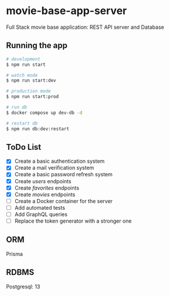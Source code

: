 # movie-base-app-server

Full Stack movie base application: REST API server and Database

## Running the app

```bash
# development
$ npm run start

# watch mode
$ npm run start:dev

# production mode
$ npm run start:prod

# run db
$ docker compose up dev-db -d

# restart db
$ npm run db:dev:restart
```

## ToDo List

- [x] Create a basic authentication system
- [x] Create a mail verification system
- [x] Create a basic password refresh system
- [x] Create _users_ endpoints
- [x] Create _favorites_ endpoints
- [x] Create _movies_ endpoints
- [ ] Create a Docker container for the server
- [ ] Add automated tests
- [ ] Add GraphQL queries
- [ ] Replace the token generator with a stronger one

## ORM

Prisma

## RDBMS

Postgresql: 13

##
